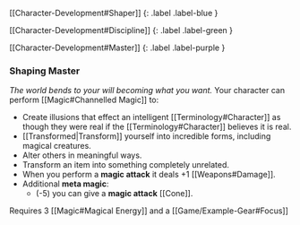 
[[Character-Development#Shaper]]
{: .label .label-blue }

[[Character-Development#Discipline]]
{: .label .label-green }

[[Character-Development#Master]]
{: .label .label-purple }
### Shaping Master
*The world bends to your will becoming what you want.*
Your character can perform [[Magic#Channelled Magic]] to:
- Create illusions that effect an intelligent [[Terminology#Character]] as though they were real if the [[Terminology#Character]] believes it is real.
- [[Transformed|Transform]] yourself into incredible forms, including magical creatures.
- Alter others in meaningful ways.
- Transform an item into something completely unrelated.
- When you perform a **magic attack** it deals +1 [[Weapons#Damage]]. 
- Additional **meta magic**:
	- (-5) you can give a **magic attack** [[Cone]].

Requires 3 [[Magic#Magical Energy]] and a [[Game/Example-Gear#Focus]]